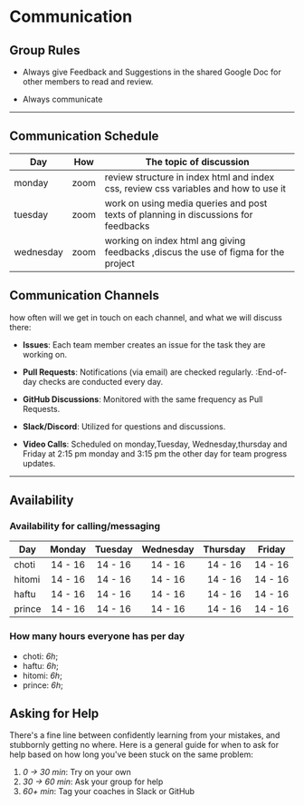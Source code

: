 # Communication

## Group Rules

<!-- any general rules you'd like to set for your group? -->
- Always give Feedback and Suggestions in the shared Google Doc for other members
to read and review.
  
- Always communicate

---

## Communication Schedule

| Day       | How  | The topic of discussion                                                            |
| ----------| :-:  | -----------------------------------------------------------------------------------|
|  monday   |zoom  |review structure in index html and index css, review css variables and how to use it|
| tuesday   |zoom  |work on using media queries and post texts of planning in discussions for feedbacks |
| wednesday |zoom  | working on index html ang giving feedbacks ,discus the use of figma for the project|

## Communication Channels

how often will we get in touch on each channel, and what we will discuss there:

- **Issues**: Each team member creates an issue for the task they are working on.

- **Pull Requests**: Notifications (via email) are checked regularly.
                    :End-of-day checks are conducted every day.

- **GitHub Discussions**: Monitored with the same frequency as Pull Requests.
- **Slack/Discord**: Utilized for questions and discussions.
- **Video Calls**: Scheduled on monday,Tuesday, Wednesday,thursday and Friday
                  at 2:15 pm monday and 3:15 pm the other day for team progress updates.

---

## Availability

### Availability for calling/messaging

| Day    | Monday  | Tuesday | Wednesday | Thursday | Friday  |
| ------ | :-----: | :-----: | :-------: | :------: | :-----: |
| choti  | 14 - 16 | 14 - 16 |  14 - 16  | 14 - 16  | 14 - 16 |
| hitomi | 14 - 16 | 14 - 16 |  14 - 16  | 14 - 16  | 14 - 16 |
| haftu  | 14 - 16 | 14 - 16 |  14 - 16  | 14 - 16  | 14 - 16 |
| prince | 14 - 16 | 14 - 16 |  14 - 16  | 14 - 16  | 14 - 16 |

### How many hours everyone has per day

- choti: _6h_;
- haftu: _6h_;
- hitomi: _6h_;
- prince: _6h_;

## Asking for Help

There's a fine line between confidently learning from your mistakes, and
stubbornly getting no where. Here is a general guide for when to ask for help
based on how long you've been stuck on the same problem:

1. _0 -> 30 min_: Try on your own
2. _30 -> 60 min_: Ask your group for help
3. _60+ min_: Tag your coaches in Slack or GitHub
